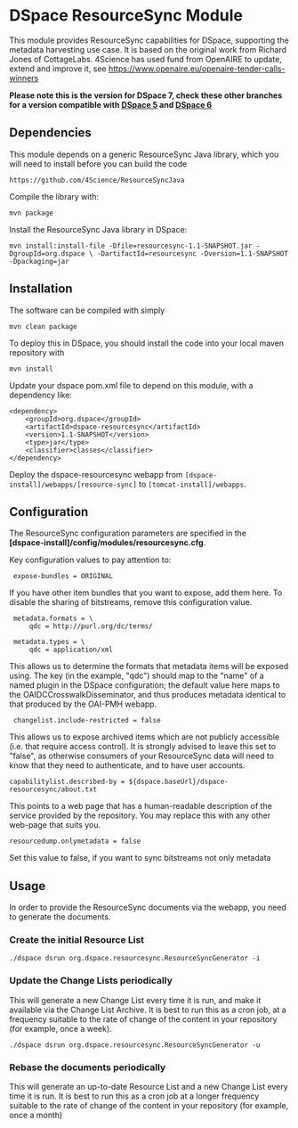 # DSpace ResourceSync Module

This module provides ResourceSync capabilities for DSpace, supporting the metadata harvesting use case. It is based on the original work from Richard Jones of CottageLabs. 4Science has used fund from OpenAIRE to update, extend and improve it, see https://www.openaire.eu/openaire-tender-calls-winners

**Please note this is the version for DSpace 7, check these other branches for a version compatible with [DSpace 5](https://github.com/4Science/DSpaceResourceSync/tree/D4CRIS-506) and [DSpace 6](https://github.com/4Science/DSpaceResourceSync/tree/D4CRIS-506-D6)**

## Dependencies

This module depends on a generic ResourceSync Java library, which you will need to install before you can build the code

    https://github.com/4Science/ResourceSyncJava

Compile the library with:

  `mvn package`

Install the ResourceSync Java library in DSpace:

`mvn install:install-file -Dfile=resourcesync-1.1-SNAPSHOT.jar -DgroupId=org.dspace \
-DartifactId=resourcesync -Dversion=1.1-SNAPSHOT -Dpackaging=jar`

## Installation

The software can be compiled with simply

    mvn clean package

To deploy this in DSpace, you should install the code into your local maven repository with

    mvn install

Update your dspace pom.xml file to depend on this module, with a dependency like:

    <dependency>
        <groupId>org.dspace</groupId>
        <artifactId>dspace-resourcesync</artifactId>
        <version>1.1-SNAPSHOT</version>
        <type>jar</type>
        <classifier>classes</classifier>
    </dependency>

Deploy the dspace-resourcesync webapp
  from `[dspace-install]/webapps/[resource-sync]`
  to `[tomcat-install]/webapps`.

## Configuration

The ResourceSync configuration parameters are specified in the  
 **[dspace-install]/config/modules/resourcesync.cfg**.


Key configuration values to pay attention to:

     expose-bundles = ORIGINAL

 If you have other item bundles that you want to expose, add them here.  To disable the sharing of bitstreams, remove
 this configuration value.

     metadata.formats = \
         qdc = http://purl.org/dc/terms/

     metadata.types = \
         qdc = application/xml

 This allows us to determine the formats that metadata items will be exposed using.  The key (in the example, "qdc")
 should map to the "name" of a named plugin in the DSpace configuration; the default value here maps to the OAIDCCrosswalkDisseminator,
 and thus produces metadata identical to that produced by the OAI-PMH webapp.

     changelist.include-restricted = false

 This allows us to expose archived items which are not publicly accessible (i.e. that require access control).  It is
 strongly advised to leave this set to "false", as otherwise consumers of your ResourceSync data will need to know that
 they need to authenticate, and to have user accounts.

    capabilitylist.described-by = ${dspace.baseUrl}/dspace-resourcesync/about.txt

 This points to a web page that has a human-readable description of the service provided by the repository.  You may  replace this with any other web-page that suits you.

    resourcedump.onlymetadata = false

 Set this value to false, if you want to sync bitstreams not only metadata

## Usage

In order to provide the ResourceSync documents via the webapp, you need to generate the documents.

### Create the initial Resource List

    ./dspace dsrun org.dspace.resourcesync.ResourceSyncGenerator -i

### Update the Change Lists periodically

This will generate a new Change List every time it is run, and make it available via the Change List Archive.  It is
best to run this as a cron job, at a frequency suitable to the rate of change of the content in your repository (for
example, once a week).

    ./dspace dsrun org.dspace.resourcesync.ResourceSyncGenerator -u

### Rebase the documents periodically

This will generate an up-to-date Resource List and a new Change List every time it is run.  It is best to run this as
a cron job at a longer frequency suitable to the rate of change of the content in your repository (for example, once
a month)
